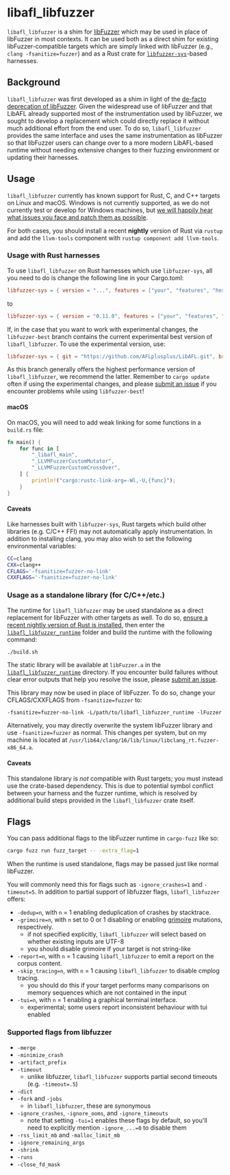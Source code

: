 # libafl_libfuzzer

`libafl_libfuzzer` is a shim for [libFuzzer] which may be used in place of libFuzzer in most contexts.
It can be used both as a direct shim for existing libFuzzer-compatible targets which are simply linked with libFuzzer
(e.g., `clang -fsanitize=fuzzer`) and as a Rust crate for [`libfuzzer-sys`]-based harnesses.

## Background

`libafl_libfuzzer` was first developed as a shim in light of the [de-facto deprecation of libFuzzer].
Given the widespread use of libFuzzer and that LibAFL already supported most of the instrumentation used by libFuzzer,
we sought to develop a replacement which could directly replace it without much additional effort from the end user.
To do so, `libafl_libfuzzer` provides the same interface and uses the same instrumentation as libFuzzer so that
libFuzzer users can change over to a more modern LibAFL-based runtime without needing extensive changes to their
fuzzing environment or updating their harnesses.

## Usage

`libafl_libfuzzer` currently has known support for Rust, C, and C++ targets on Linux and macOS.
Windows is not currently supported, as we do not currently test or develop for Windows machines, but [we will happily
hear what issues you face and patch them as possible](https://github.com/AFLplusplus/LibAFL/issues/1563).

For both cases, you should install a recent **nightly** version of Rust via `rustup` and add the `llvm-tools` component
with `rustup component add llvm-tools`.

### Usage with Rust harnesses

To use `libafl_libfuzzer` on Rust harnesses which use `libfuzzer-sys`, all you need to do is change the following line
in your Cargo.toml:

```toml
libfuzzer-sys = { version = "...", features = ["your", "features", "here"] }
```

to

```toml
libfuzzer-sys = { version = "0.11.0", features = ["your", "features", "here"], package = "libafl_libfuzzer" }
```

If, in the case that you want to work with experimental changes, the `libfuzzer-best` branch contains the current
experimental best version of `libafl_libfuzzer`.
To use the experimental version, use:

```toml
libfuzzer-sys = { git = "https://github.com/AFLplusplus/LibAFL.git", branch = "libfuzzer-best", features = ["your", "features", "here"], package = "libafl_libfuzzer" }
```

As this branch generally offers the highest performance version of `libafl_libfuzzer`, we recommend the latter.
Remember to `cargo update` often if using the experimental changes, and please [submit an issue]
if you encounter problems while using `libfuzzer-best`!

#### macOS

On macOS, you will need to add weak linking for some functions in a `build.rs` file:

```rust
fn main() {
    for func in [
        "_libafl_main",
        "_LLVMFuzzerCustomMutator",
        "_LLVMFuzzerCustomCrossOver",
    ] {
        println!("cargo:rustc-link-arg=-Wl,-U,{func}");
    }
}
```

#### Caveats

Like harnesses built with `libfuzzer-sys`, Rust targets which build other libraries (e.g. C/C++ FFI) may not
automatically apply instrumentation.
In addition to installing clang, you may also wish to set the following environmental variables:

```bash
CC=clang
CXX=clang++
CFLAGS='-fsanitize=fuzzer-no-link'
CXXFLAGS='-fsanitize=fuzzer-no-link'
```

### Usage as a standalone library (for C/C++/etc.)

The runtime for `libafl_libfuzzer` may be used standalone as a direct replacement for libFuzzer with other targets as
well.
To do so, [ensure a recent nightly version of Rust is installed](https://rustup.rs/), then enter the
[`libafl_libfuzzer_runtime`](../libafl_libfuzzer_runtime) folder and build the runtime with the following command:

```bash
./build.sh
```

The static library will be available at `libFuzzer.a` in the [`libafl_libfuzzer_runtime`](../libafl_libfuzzer_runtime)
directory.
If you encounter build failures without clear error outputs that help you resolve the issue, please [submit an issue].

This library may now be used in place of libFuzzer.
To do so, change your CFLAGS/CXXFLAGS from `-fsanitize=fuzzer` to:

```
-fsanitize=fuzzer-no-link -L/path/to/libafl_libfuzzer_runtime -lFuzzer
```

Alternatively, you may directly overwrite the system libFuzzer library and use `-fsanitize=fuzzer` as normal.
This changes per system, but on my machine is located at `/usr/lib64/clang/16/lib/linux/libclang_rt.fuzzer-x86_64.a`.

#### Caveats

This standalone library is _not_ compatible with Rust targets; you must instead use the crate-based dependency.
This is due to potential symbol conflict between your harness and the fuzzer runtime, which is resolved by additional
build steps provided in the `libafl_libfuzzer` crate itself.

## Flags

You can pass additional flags to the libFuzzer runtime in `cargo-fuzz` like so:

```bash
cargo fuzz run fuzz_target -- -extra_flag=1
```

When the runtime is used standalone, flags may be passed just like normal libFuzzer.

You will commonly need this for flags such as `-ignore_crashes=1` and `-timeout=5`. In addition
to partial support of libfuzzer flags, `libafl_libfuzzer` offers:

- `-dedup=n`, with `n` = 1 enabling deduplication of crashes by stacktrace.
- `-grimoire=n`, with `n` set to 0 or 1 disabling or enabling [grimoire] mutations, respectively.
    - if not specified explicitly, `libafl_libfuzzer` will select based on whether existing inputs are UTF-8
    - you should disable grimoire if your target is not string-like
- `-report=n`, with `n` = 1 causing `libafl_libfuzzer` to emit a report on the corpus content.
- `-skip_tracing=n`, with `n` = 1 causing `libafl_libfuzzer` to disable cmplog tracing.
    - you should do this if your target performs many comparisons on memory sequences which are
      not contained in the input
- `-tui=n`, with `n` = 1 enabling a graphical terminal interface.
    - experimental; some users report inconsistent behaviour with tui enabled

### Supported flags from libfuzzer

- `-merge`
- `-minimize_crash`
- `-artifact_prefix`
- `-timeout`
    - unlike libfuzzer, `libafl_libfuzzer` supports partial second timeouts (e.g. `-timeout=.5`)
- `-dict`
- `-fork` and `-jobs`
    - in `libafl_libfuzzer`, these are synonymous
- `-ignore_crashes`, `-ignore_ooms`, and `-ignore_timeouts`
    - note that setting `-tui=1` enables these flags by default, so you'll need to explicitly mention `-ignore_...=0` to
      disable them
- `-rss_limit_mb` and `-malloc_limit_mb`
- `-ignore_remaining_args`
- `-shrink`
- `-runs`
- `-close_fd_mask`

[libFuzzer]: https://llvm.org/docs/LibFuzzer.html

[`libfuzzer-sys`]: https://docs.rs/libfuzzer-sys/

[de-facto deprecation of libFuzzer]: https://llvm.org/docs/LibFuzzer.html#status

[submit an issue]: https://github.com/AFLplusplus/LibAFL/issues/new/choose

[grimoire]: https://www.usenix.org/conference/usenixsecurity19/presentation/blazytko
